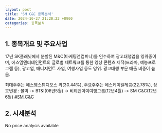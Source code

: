 ```yaml
---
layout: post
title: 'SM C&C 종목분석'
date: 2024-10-27 21:20:23 +0900
categories: 종목분석
---
```


## 1. 종목개요 및 주요사업

17년 SK플래닛에서 분할된 M&C(마케팅앤컴퍼니)를 인수하여 광고대행업을 영위중이며, 에스엠엔터테인먼트의 글로벌 네트워크를 통한 영상 콘텐츠 제작(드라마, 예능프로그램 등), 광고업, 매니지먼트 사업, 여행사업 등도 영위. 광고대행 부문 매출 비중이 높음.

최대주주는 에스엠스튜디오스 외(30.44%), 주요주주는 에스케이텔레콤(22.78%), 상호변경 : 볼빅 -> BT&I(08년5월) -> 비티앤아이여행그룹(12년4월) -> SM C&C(12년6월)
[#SM C&C](#)

## 2. 시세분석

No price analysis available
